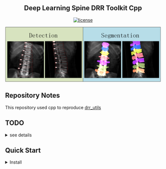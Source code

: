 <!--
 * @Description: The README.md will be used to record thr process which conver the drr utils use cpp.
 * @version: 
 * @Author: ThreeStones1029 2320218115@qq.com
 * @Date: 2024-04-01 14:16:03
 * @LastEditors: ShuaiLei
 * @LastEditTime: 2024-04-20 02:11:47
-->
<h2 align="center">Deep Learning Spine DRR Toolkit Cpp</h2>
<p align="center">
    <a href="https://github.com/ThreeStones1029/drr_utils_cpp/blob/main/LICENSE">
        <img alt="license" src="https://img.shields.io/badge/LICENSE-GPL%203.0-blue">
    </a>
</p>


![drr_utils_examples](assets/drr_utils.png)

## Repository Notes
This repository used cpp to reproduce [drr_utils](https://github.com/ThreeStones1029/drr_utils)


## TODO
<details>
<summary> see details </summary>

- [*] main_drr_detection_dataset.cpp
- [*] main_drr_segmentation_dataset.cpp

</details>

## 

## Quick Start

<details>
<summary>Install</summary>

```bash
# install yaml-cpp
git clone https://github.com/jbeder/yaml-cpp.git
cd yaml-cpp && mkdir build && cd build
cmake ..
sudo make install

# install boolst
sudo apt-get install libboost-all-dev
```
</details>
